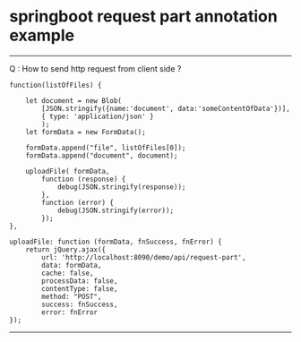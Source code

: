# springboot request part annotation example

----------------------------------------------------------------------------------------------------------------------------------------

  Q : How to send http request from client side ? 

	function(listOfFiles) {

		let document = new Blob(
			[JSON.stringify({name:'document', data:'someContentOfData'})],
			{ type: 'application/json' }
			);
		let formData = new FormData();

		formData.append("file", listOfFiles[0]);
		formData.append("document", document);

		uploadFile( formData,
			function (response) {
				debug(JSON.stringify(response));
			},
			function (error) {
				debug(JSON.stringify(error));
			});
	},

	uploadFile: function (formData, fnSuccess, fnError) {
		return jQuery.ajax({
			url: 'http://localhost:8090/demo/api/request-part',
			data: formData,
			cache: false,
			processData: false,
			contentType: false,
			method: "POST",
			success: fnSuccess,
			error: fnError
	});
      
----------------------------------------------------------------------------------------------------------------------------------------
      
